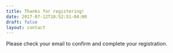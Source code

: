 ```yaml
---
title: Thanks for registering!
date: 2017-07-12T18:52:51-04:00
draft: false
layout: contact
---
```


Please check your email to confirm and complete your registration.
